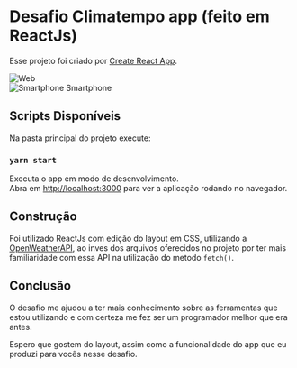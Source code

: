 # Desafio Climatempo app (feito em ReactJs)

Esse projeto foi criado por [Create React App](https://github.com/facebook/create-react-app).

![Web](https://github.com/fzsdev/challenge-accepted/blob/master/ex2web.jpg)<br>
![Smartphone](https://github.com/fzsdev/challenge-accepted/blob/master/ex1smart.jpg) Smartphone



## Scripts Disponíveis 

Na pasta principal do projeto execute:

### `yarn start`

Executa o app em modo de desenvolvimento.\
Abra em [http://localhost:3000](http://localhost:3000) para ver a aplicação rodando no navegador.

## Construção

Foi utilizado ReactJs com edição do layout em CSS, utilizando a [OpenWeatherAPI](https://openweathermap.org/), ao inves dos arquivos oferecidos no projeto por ter mais familiaridade com essa API na utilização do metodo `fetch()`.

## Conclusão

O desafio me ajudou a ter mais conhecimento sobre as ferramentas que estou utilizando e com certeza me fez ser um programador melhor que era antes.

Espero que gostem do layout, assim como a funcionalidade do app que eu produzi para vocês nesse desafio.

